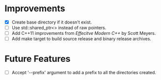 # Improvements
- [x] Create base directory if it doesn't exist.
- [ ] Use std::shared_ptr<> instead of raw pointers.
- [ ] Add C++11 improvements from *Effecitve Modern C++* by Scott Meyers.
- [ ] Add make target to build source release and binary release archives.

# Future Features
- [ ] Accept '--prefix' argument to add a prefix to all the directories created.
